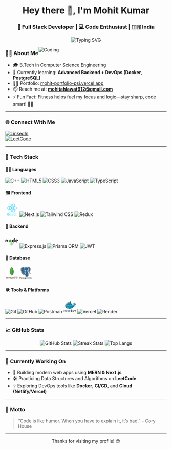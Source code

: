 <h1 align="center">Hey there 👋, I'm Mohit Kumar</h1>
<h3 align="center">🚀 Full Stack Developer | 💻 Code Enthusiast | 🇮🇳 India</h3>

<p align="center">
  <img src="https://readme-typing-svg.demolab.com?font=Fira+Code&weight=500&pause=1000&color=0E75B6&center=true&width=435&lines=Passionate+about+building+cool+stuff!;Love+React%2C+Next.js%2C+Node.js%2C+MongoDB;Always+learning+and+leveling+up+💪" alt="Typing SVG" />
</p>

<img align="right" alt="Coding" width="400" src="https://user-images.githubusercontent.com/55389276/140866485-8fb1c876-9a8f-4d6a-98dc-08c4981eaf70.gif" />

### 👨‍🎓 About Me

- 🎓 B.Tech in Computer Science Engineering  
- 🌱 Currently learning: **Advanced Backend + DevOps (Docker, PostgreSQL)**  
- 👨‍💻 Portfolio: [mohit-portfolio-psi.vercel.app](https://mohit-portfolio-psi.vercel.app)  
- 📫 Reach me at: **mohitahlawat912@gmail.com**  
- ⚡ Fun Fact: Fitness helps fuel my focus and logic—stay sharp, code smart! 🧠🏃

---

### 🌐 Connect With Me

[![LinkedIn](https://img.shields.io/badge/-Mohit%20Kumar-blue?style=flat-square&logo=Linkedin&logoColor=white&link=https://www.linkedin.com/in/mohit-kumar-79866a264/)](https://www.linkedin.com/in/mohit-kumar-79866a264/)  
[![LeetCode](https://img.shields.io/badge/LeetCode%20Profile-FFA116?style=flat-square&logo=LeetCode&logoColor=white)](https://leetcode.com/u/r7GmjvQEYB/)

---

### 🧰 Tech Stack

#### 👨‍💻 Languages
<p>
  <img src="https://img.icons8.com/color/48/c-plus-plus-logo.png" alt="C++" width="40" height="40"/>
  <img src="https://img.icons8.com/color/48/html-5--v1.png" alt="HTML5" width="40" height="40"/>
  <img src="https://img.icons8.com/color/48/css3.png" alt="CSS3" width="40" height="40"/>
  <img src="https://img.icons8.com/color/48/javascript.png" alt="JavaScript" width="40" height="40"/>
  <img src="https://img.icons8.com/color/48/typescript.png" alt="TypeScript" width="40" height="40"/>
</p>

#### 🖼️ Frontend
<p>
  <img src="https://raw.githubusercontent.com/devicons/devicon/master/icons/react/react-original-wordmark.svg" alt="React.js" width="40" height="40"/>
  <img src="https://img.icons8.com/fluency-systems-regular/48/nextjs.png" alt="Next.js" width="40" height="40"/>
  <img src="https://www.vectorlogo.zone/logos/tailwindcss/tailwindcss-icon.svg" alt="Tailwind CSS" width="40" height="40"/>
  <img src="https://redux.js.org/img/redux.svg" alt="Redux" width="40" height="40"/>
</p>

#### 🔧 Backend
<p>
  <img src="https://raw.githubusercontent.com/devicons/devicon/master/icons/nodejs/nodejs-original-wordmark.svg" alt="Node.js" width="40" height="40"/>
  <img src="https://img.icons8.com/ios/50/express-js.png" alt="Express.js" width="40" height="40"/>
  <img src="https://img.icons8.com/windows/48/prisma-orm.png" alt="Prisma ORM" width="40" height="40"/>
  <img src="https://img.icons8.com/external-tal-revivo-shadow-tal-revivo/24/external-jwt-json-web-token-authentication-for-application-token-based-logo-shadow-tal-revivo.png" alt="JWT" width="40" height="40"/>
</p>

#### 💾 Database
<p>
  <img src="https://raw.githubusercontent.com/devicons/devicon/master/icons/mongodb/mongodb-original-wordmark.svg" alt="MongoDB" width="40" height="40"/>
  <img src="https://raw.githubusercontent.com/devicons/devicon/master/icons/postgresql/postgresql-original-wordmark.svg" alt="PostgreSQL" width="40" height="40"/>
</p>

#### 🛠️ Tools & Platforms
<p>
  <img src="https://img.icons8.com/color/48/git.png" alt="Git" width="40" height="40"/>
  <img src="https://img.icons8.com/color/48/github.png" alt="GitHub" width="40" height="40"/>
  <img src="https://www.vectorlogo.zone/logos/getpostman/getpostman-icon.svg" alt="Postman" width="40" height="40"/>
  <img src="https://raw.githubusercontent.com/devicons/devicon/master/icons/docker/docker-original-wordmark.svg" alt="Docker" width="40" height="40"/>
  <img src="https://seeklogo.com/images/V/vercel-logo-F74855EBCA-seeklogo.com.png" alt="Vercel" width="40" height="40"/>
  <img src="https://cdn.worldvectorlogo.com/logos/render.svg" alt="Render" width="40" height="40"/>
</p>


---

### 📈 GitHub Stats

<p align="center">
  <img src="https://github-readme-stats.vercel.app/api?username=Mohit-Kumar-3114&show_icons=true&theme=radical" alt="GitHub Stats" />
  <img src="https://github-readme-streak-stats.herokuapp.com/?user=Mohit-Kumar-3114&theme=radical" alt="Streak Stats" />
  <img src="https://github-readme-stats.vercel.app/api/top-langs/?username=Mohit-Kumar-3114&layout=compact&theme=radical" alt="Top Langs" />
</p>

---

### 🧠 Currently Working On

- 🚀 Building modern web apps using **MERN & Next.js**
- 🛠️ Practicing Data Structures and Algorithms on **LeetCode**
- 💡 Exploring DevOps tools like **Docker**, **CI/CD**, and **Cloud (Netlify/Vercel)**

---

### 💬 Motto

> “Code is like humor. When you have to explain it, it’s bad.” – Cory House

---

<p align="center">Thanks for visiting my profile! 😊</p>


